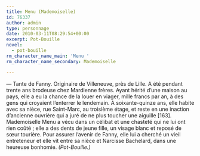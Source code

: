 ```yaml
---
title: Menu (Mademoiselle)
id: 76337
author: admin
type: personnage
date: 2010-03-11T08:29:54+00:00
excerpt: Pot-Bouille
novel:
  - pot-bouille
rm_character_name_main: 'Menu '
rm_character_name_secondary: Mademoiselle

---
```

— Tante de Fanny. Originaire de Villeneuve, près de Lille. A été pendant trente ans brodeuse chez Mardienne frères. Ayant hérité d’une maison au pays, elle a eu la chance de la louer en viager, mille francs par an, à des gens qui croyaient l’enterrer le lendemain. A soixante-quinze ans, elle habite avec sa nièce, rue Saint-Marc, au troisième étage, et reste en une inaction d’ancienne ouvrière qui a juré de ne plus toucher une aiguille [163]. Mademoiselle Menu a vécu dans un célibat et une chasteté qui ne lui ont rien coûté ; elle a des dents de jeune fille, un visage blanc et reposé de sœur tourière. Pour assurer l’avenir de Fanny, elle lui a cherché un vieil entreteneur et elle vit entre sa nièce et Narcisse Bachelard, dans une heureuse bonhomie. _(Pot-Bouille.)_